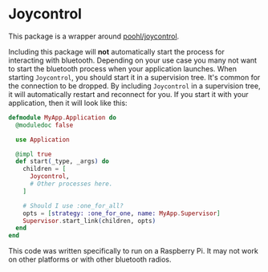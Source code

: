 # Joycontrol

This package is a wrapper around [poohl/joycontrol](https://github.com/Poohl/joycontrol).

Including this package will **not** automatically start the process for interacting with bluetooth.
Depending on your use case you many not want to start the bluetooth process when your application launches.
When starting `Joycontrol`, you should start it in a supervision tree. It's common for the connection to be dropped.
By including `Joycontrol` in a supervision tree, it will automatically restart and reconnect for you.
If you start it with your application, then it will look like this:

```elixir
defmodule MyApp.Application do
  @moduledoc false

  use Application

  @impl true
  def start(_type, _args) do
    children = [
      Joycontrol,
      # Other processes here.
    ]

    # Should I use :one_for_all?
    opts = [strategy: :one_for_one, name: MyApp.Supervisor]
    Supervisor.start_link(children, opts)
  end
end
```

This code was written specifically to run on a Raspberry Pi. It may not work on other
platforms or with other bluetooth radios.
